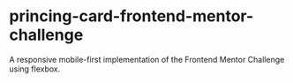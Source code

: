 # princing-card-frontend-mentor-challenge
A responsive mobile-first implementation of the Frontend Mentor Challenge using flexbox.
